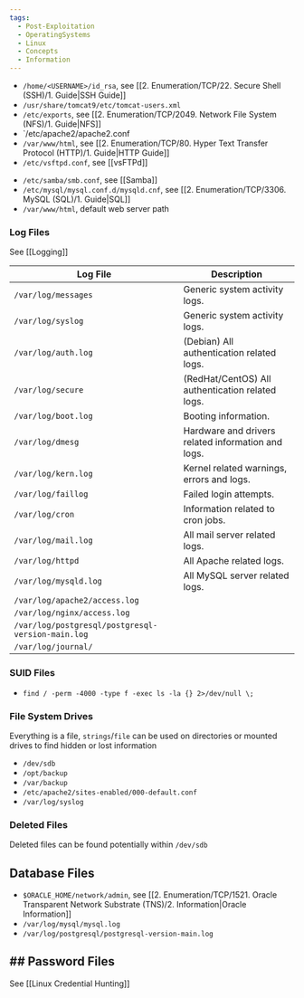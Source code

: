 ```yaml
---
tags:
  - Post-Exploitation
  - OperatingSystems
  - Linux
  - Concepts
  - Information
---
```


* `/home/<USERNAME>/id_rsa`, see [[2. Enumeration/TCP/22. Secure Shell (SSH)/1. Guide|SSH Guide]]
* `/usr/share/tomcat9/etc/tomcat-users.xml`
* `/etc/exports`, see [[2. Enumeration/TCP/2049. Network File System (NFS)/1. Guide|NFS]]
* `/etc/apache2/apache2.conf
* `/var/www/html`, see [[2. Enumeration/TCP/80. Hyper Text Transfer Protocol (HTTP)/1. Guide|HTTP Guide]]
* `/etc/vsftpd.conf`, see [[vsFTPd]]
- `/etc/samba/smb.conf`, see [[Samba]]
- `/etc/mysql/mysql.conf.d/mysqld.cnf`, see [[2. Enumeration/TCP/3306. MySQL (SQL)/1. Guide|SQL]]
- `/var/www/html`, default web server path

### Log Files

See [[Logging]]

| **Log File**                                      | **Description**                                    |
| ------------------------------------------------- | -------------------------------------------------- |
| `/var/log/messages`                               | Generic system activity logs.                      |
| `/var/log/syslog`                                 | Generic system activity logs.                      |
| `/var/log/auth.log`                               | (Debian) All authentication related logs.          |
| `/var/log/secure`                                 | (RedHat/CentOS) All authentication related logs.   |
| `/var/log/boot.log`                               | Booting information.                               |
| `/var/log/dmesg`                                  | Hardware and drivers related information and logs. |
| `/var/log/kern.log`                               | Kernel related warnings, errors and logs.          |
| `/var/log/faillog`                                | Failed login attempts.                             |
| `/var/log/cron`                                   | Information related to cron jobs.                  |
| `/var/log/mail.log`                               | All mail server related logs.                      |
| `/var/log/httpd`                                  | All Apache related logs.                           |
| `/var/log/mysqld.log`                             | All MySQL server related logs.                     |
| `/var/log/apache2/access.log`                     |                                                    |
| `/var/log/nginx/access.log`                       |                                                    |
| `/var/log/postgresql/postgresql-version-main.log` |                                                    |
| `/var/log/journal/`                               |                                                    |

### SUID Files

* `find / -perm -4000 -type f -exec ls -la {} 2>/dev/null \;`
### File System Drives

Everything is a file, `strings`/`file` can be used on directories or mounted drives to find hidden or lost information

- `/dev/sdb`
- `/opt/backup`
- `/var/backup`
- `/etc/apache2/sites-enabled/000-default.conf`
- `/var/log/syslog`

### Deleted Files

Deleted files can be found potentially within `/dev/sdb`

## Database Files

- `$ORACLE_HOME/network/admin`, see [[2. Enumeration/TCP/1521. Oracle Transparent Network Substrate (TNS)/2. Information|Oracle Information]]
- `/var/log/mysql/mysql.log`
- `/var/log/postgresql/postgresql-version-main.log`

## ## Password Files

See [[Linux Credential Hunting]]